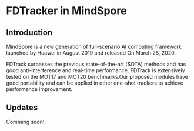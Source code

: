 # FDTracker in MindSpore

## Introduction
MindSpore is a new generation of full-scenario AI computing framework launched by Huawei in August 2019 and released On March 28, 2020.

FDTrack surpasses the previous state-of-the-art (SOTA) methods and has good anti-interference and real-time performance. FDTrack is extensively tested on the MOT17 and MOT20 benchmarks.Our proposed modules have good portability and can be applied in other one-shot trackers to achieve performance improvement.


## Updates
Comming soon!
